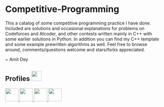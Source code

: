 # Competitive-Programming

This a catalog of some competitive programming practice I have done. Included are solutions and occasional explanations for problems on Codeforces and Atcoder, and other contests written mainly in C++ with some earlier solutions in Python. In addition you can find my C++ template and some example prewritten algorithms as well. Feel free to browse around, comments/questions welcome and stars/forks appreciated.

~ Amit Dey

<h2> Profiles <img src = "[https://cdn4.iconfinder.com/data/icons/small-n-flat/24/user-group-256.png](https://cdn3.iconfinder.com/data/icons/user-avatars-1/512/users-11-2-256.png)" width = 32px> </h2>
<a href= https://codeforces.com/profile/Amitdey > <img width ='42px' src ='https://cdn.codeforces.com/s/25433/images/codeforces-sponsored-by-ton.png'> </a>
<a href= https://atcoder.jp/users/Amitdey > <img width ='42px' src ='https://img.atcoder.jp/assets/atcoder.png'> </a>
<a href= https://www.codechef.com/users/amit_dey_iiuc > <img width ='42px' src ='https://cdn.codechef.com/sites/all/themes/abessive/cc-logo.svg'> </a>
<a href= https://leetcode.com/Amit_Dey/ > <img width ='42px' src ='https://assets.leetcode.com/static_assets/public/webpack_bundles/images/logo-dark.e99485d9b.svg'> </a>
